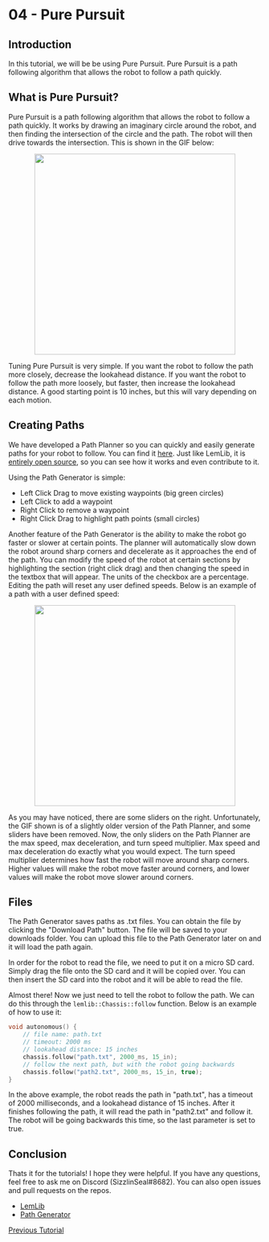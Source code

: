 # 04 - Pure Pursuit

## Introduction

In this tutorial, we will be be using Pure Pursuit. Pure Pursuit is a path following algorithm that allows the robot to follow a path quickly.

## What is Pure Pursuit?

Pure Pursuit is a path following algorithm that allows the robot to follow a path quickly. It works by drawing an imaginary circle around the robot, and then finding the intersection of the circle and the path. The robot will then drive towards the intersection. This is shown in the GIF below:

<img src="./assets/4_pure_pursuit/pursuit.gif" height=400 style="display: block;margin-left: auto;margin-right: auto;">

Tuning Pure Pursuit is very simple. If you want the robot to follow the path more closely, decrease the lookahead distance. If you want the robot to follow the path more loosely, but faster, then increase the lookahead distance. A good starting point is 10 inches, but this will vary depending on each motion.

## Creating Paths

We have developed a Path Planner so you can quickly and easily generate paths for your robot to follow. You can find it [here](https://lemlib.github.io/Path-Gen/). Just like LemLib, it is [entirely open source](https://github.com/LemLib/Path-Gen), so you can see how it works and even contribute to it.

Using the Path Generator is simple:
 - Left Click Drag to move existing waypoints (big green circles)
 - Left Click to add a waypoint
 - Right Click to remove a waypoint
 - Right Click Drag to highlight path points (small circles)

Another feature of the Path Generator is the ability to make the robot go faster or slower at certain points. The planner will automatically slow down the robot around sharp corners and decelerate as it approaches the end of the path. You can modify the speed of the robot at certain sections by highlighting the section (right click drag) and then changing the speed in the textbox that will appear. The units of the checkbox are a percentage. Editing the path will reset any user defined speeds. Below is an example of a path with a user defined speed:

<img src="./assets/4_pure_pursuit/custom_speed.gif" height=400 style="display: block;margin-left: auto;margin-right: auto;">

As you may have noticed, there are some sliders on the right. Unfortunately, the GIF shown is of a slightly older version of the Path Planner, and some sliders have been removed. Now, the only sliders on the Path Planner are the max speed, max deceleration, and turn speed multiplier. Max speed and max deceleration do exactly what you would expect. The turn speed multiplier determines how fast the robot will move around sharp corners. Higher values will make the robot move faster around corners, and lower values will make the robot move slower around corners.

## Files

The Path Generator saves paths as .txt files. You can obtain the file by clicking the "Download Path" button. The file will be saved to your downloads folder. You can upload this file to the Path Generator later on and it will load the path again.

In order for the robot to read the file, we need to put it on a micro SD card. Simply drag the file onto the SD card and it will be copied over. You can then insert the SD card into the robot and it will be able to read the file.

Almost there! Now we just need to tell the robot to follow the path. We can do this through the `lemlib::Chassis::follow` function. Below is an example of how to use it:
```cpp
void autonomous() {
    // file name: path.txt
    // timeout: 2000 ms
    // lookahead distance: 15 inches
    chassis.follow("path.txt", 2000_ms, 15_in);
    // follow the next path, but with the robot going backwards
    chassis.follow("path2.txt", 2000_ms, 15_in, true);
}
```

In the above example, the robot reads the path in "path.txt", has a timeout of 2000 milliseconds, and a lookahead distance of 15 inches. After it finishes following the path, it will read the path in "path2.txt" and follow it. The robot will be going backwards this time, so the last parameter is set to true.

## Conclusion
Thats it for the tutorials! I hope they were helpful. If you have any questions, feel free to ask me on Discord (SizzlinSeal#8682). You can also open issues and pull requests on the repos.
 - [LemLib](https://github.com/LemLib/LemLib)
 - [Path Generator](https://github.com/LemLib/Path-Gen)


[Previous Tutorial](3_tuning_and_moving.md)
